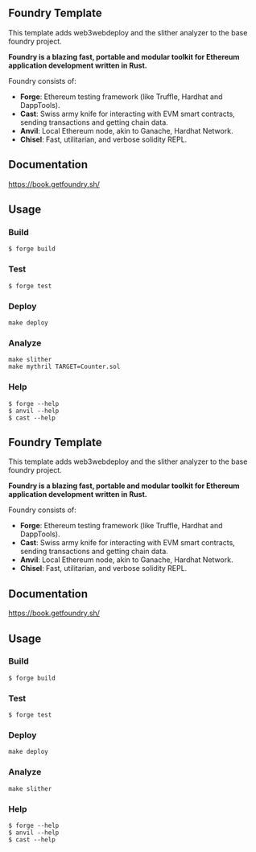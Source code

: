 ## Foundry Template

This template adds web3webdeploy and the slither analyzer to the base foundry project.

**Foundry is a blazing fast, portable and modular toolkit for Ethereum application development written in Rust.**

Foundry consists of:

- **Forge**: Ethereum testing framework (like Truffle, Hardhat and DappTools).
- **Cast**: Swiss army knife for interacting with EVM smart contracts, sending transactions and getting chain data.
- **Anvil**: Local Ethereum node, akin to Ganache, Hardhat Network.
- **Chisel**: Fast, utilitarian, and verbose solidity REPL.

## Documentation

https://book.getfoundry.sh/

## Usage

### Build

```shell
$ forge build
```

### Test

```shell
$ forge test
```

### Deploy

```shell
make deploy
```

### Analyze

```shell
make slither
make mythril TARGET=Counter.sol
```

### Help

```shell
$ forge --help
$ anvil --help
$ cast --help
```

## Foundry Template

This template adds web3webdeploy and the slither analyzer to the base foundry project.

**Foundry is a blazing fast, portable and modular toolkit for Ethereum application development written in Rust.**

Foundry consists of:

- **Forge**: Ethereum testing framework (like Truffle, Hardhat and DappTools).
- **Cast**: Swiss army knife for interacting with EVM smart contracts, sending transactions and getting chain data.
- **Anvil**: Local Ethereum node, akin to Ganache, Hardhat Network.
- **Chisel**: Fast, utilitarian, and verbose solidity REPL.

## Documentation

https://book.getfoundry.sh/

## Usage

### Build

```shell
$ forge build
```

### Test

```shell
$ forge test
```

### Deploy

```shell
make deploy
```

### Analyze

```shell
make slither
```

### Help

```shell
$ forge --help
$ anvil --help
$ cast --help
```
